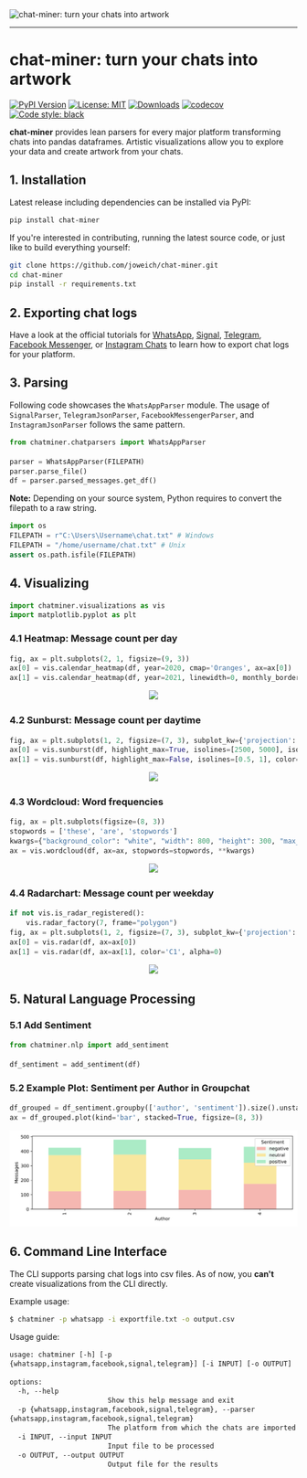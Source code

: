<picture>
  <source media="(prefers-color-scheme: dark)" srcset="doc/_static/logo-wide-dark.png">
  <source media="(prefers-color-scheme: light)" srcset="doc/_static/logo-wide-light.png">
  <img alt="chat-miner: turn your chats into artwork" src="doc/_static/logo-wide-light.png">
</picture>

-----------------

# chat-miner: turn your chats into artwork

[![PyPI Version](https://img.shields.io/pypi/v/chat-miner.svg)](https://pypi.org/project/chat-miner/)
[![License: MIT](https://img.shields.io/badge/License-MIT-yellow.svg)](https://opensource.org/licenses/MIT)
[![Downloads](https://static.pepy.tech/badge/chat-miner/month)](https://pepy.tech/project/chat-miner)
[![codecov](https://codecov.io/gh/joweich/chat-miner/branch/main/graph/badge.svg?token=6EQF0YNGLK)](https://codecov.io/gh/joweich/chat-miner)
[![Code style: black](https://img.shields.io/badge/code%20style-black-000000.svg)](https://github.com/psf/black)

**chat-miner** provides lean parsers for every major platform transforming chats into pandas dataframes. Artistic visualizations allow you to explore your data and create artwork from your chats.


## 1. Installation
Latest release including dependencies can be installed via PyPI:
```sh
pip install chat-miner
```

If you're interested in contributing, running the latest source code, or just like to build everything yourself:
```sh
git clone https://github.com/joweich/chat-miner.git
cd chat-miner
pip install -r requirements.txt
```

## 2. Exporting chat logs
Have a look at the official tutorials for [WhatsApp](https://faq.whatsapp.com/1180414079177245/), [Signal](https://github.com/carderne/signal-export), [Telegram](https://telegram.org/blog/export-and-more), [Facebook Messenger](https://www.facebook.com/help/messenger-app/713635396288741), or [Instagram Chats](https://help.instagram.com/181231772500920) to learn how to export chat logs for your platform.

## 3. Parsing
Following code showcases the ``WhatsAppParser`` module.
The usage of ``SignalParser``, ``TelegramJsonParser``, ``FacebookMessengerParser``, and ``InstagramJsonParser`` follows the same pattern.
```python
from chatminer.chatparsers import WhatsAppParser

parser = WhatsAppParser(FILEPATH)
parser.parse_file()
df = parser.parsed_messages.get_df()
```
**Note:**
Depending on your source system, Python requires to convert the filepath to a raw string.
```python
import os
FILEPATH = r"C:\Users\Username\chat.txt" # Windows
FILEPATH = "/home/username/chat.txt" # Unix
assert os.path.isfile(FILEPATH)

```

## 4. Visualizing
```python
import chatminer.visualizations as vis
import matplotlib.pyplot as plt
```
### 4.1 Heatmap: Message count per day
```python
fig, ax = plt.subplots(2, 1, figsize=(9, 3))
ax[0] = vis.calendar_heatmap(df, year=2020, cmap='Oranges', ax=ax[0])
ax[1] = vis.calendar_heatmap(df, year=2021, linewidth=0, monthly_border=True, ax=ax[1])
```

<p align="center">
  <img src="examples/heatmap.svg">
</p>

### 4.2 Sunburst: Message count per daytime
```python
fig, ax = plt.subplots(1, 2, figsize=(7, 3), subplot_kw={'projection': 'polar'})
ax[0] = vis.sunburst(df, highlight_max=True, isolines=[2500, 5000], isolines_relative=False, ax=ax[0])
ax[1] = vis.sunburst(df, highlight_max=False, isolines=[0.5, 1], color='C1', ax=ax[1])
```

<p align="center">
  <img src="examples/sunburst.svg">
</p>

### 4.3 Wordcloud: Word frequencies
```python
fig, ax = plt.subplots(figsize=(8, 3))
stopwords = ['these', 'are', 'stopwords']
kwargs={"background_color": "white", "width": 800, "height": 300, "max_words": 500}
ax = vis.wordcloud(df, ax=ax, stopwords=stopwords, **kwargs)
```
<p align="center">
  <img src="examples/wordcloud.svg">
</p>

### 4.4 Radarchart: Message count per weekday
```python
if not vis.is_radar_registered():
	vis.radar_factory(7, frame="polygon")
fig, ax = plt.subplots(1, 2, figsize=(7, 3), subplot_kw={'projection': 'radar'})
ax[0] = vis.radar(df, ax=ax[0])
ax[1] = vis.radar(df, ax=ax[1], color='C1', alpha=0)
```
<p align="center">
  <img src="examples/radar.svg">
</p>

## 5. Natural Language Processing

### 5.1 Add Sentiment 

```python
from chatminer.nlp import add_sentiment

df_sentiment = add_sentiment(df)
```
### 5.2 Example Plot: Sentiment per Author in Groupchat

```python
df_grouped = df_sentiment.groupby(['author', 'sentiment']).size().unstack(fill_value=0)
ax = df_grouped.plot(kind='bar', stacked=True, figsize=(8, 3))
```

<p align="center">
  <img src="examples/nlp.svg">
</p>


## 6. Command Line Interface
The CLI supports parsing chat logs into csv files.
As of now, you **can't** create visualizations from the CLI directly.

Example usage:
```bash
$ chatminer -p whatsapp -i exportfile.txt -o output.csv
```

Usage guide:
```
usage: chatminer [-h] [-p {whatsapp,instagram,facebook,signal,telegram}] [-i INPUT] [-o OUTPUT]

options:
  -h, --help 
                        Show this help message and exit
  -p {whatsapp,instagram,facebook,signal,telegram}, --parser {whatsapp,instagram,facebook,signal,telegram}
                        The platform from which the chats are imported
  -i INPUT, --input INPUT
                        Input file to be processed
  -o OUTPUT, --output OUTPUT
                        Output file for the results
```
